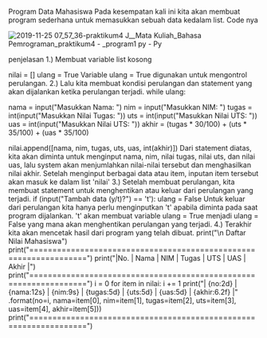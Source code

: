 Program Data Mahasiswa
Pada kesempatan kali ini kita akan membuat program sederhana untuk memasukkan sebuah data kedalam list.
Code nya

![2019-11-25 07_57_36-praktikum4  J__Mata Kuliah_Bahasa Pemrograman_praktikum4  -  _program1 py - Py](https://user-images.githubusercontent.com/56252129/69504989-ae5c1e00-0f59-11ea-8a64-dc586d736862.png)

penjelasan
1.) Membuat variable list kosong

nilai = []
ulang = True
Variable ulang = True digunakan untuk mengontrol perulangan.
2.) Lalu kita membuat kondisi perulangan dan statement yang akan dijalankan ketika perulangan terjadi.
while ulang:
    
   nama = input("Masukkan Nama: ")
   nim = input("Masukkan NIM: ")
   tugas = int(input("Masukkan Nilai Tugas: "))
   uts = int(input("Masukkan Nilai UTS: "))
   uas = int(input("Masukkan Nilai UTS: "))
   akhir = (tugas * 30/100) + (uts * 35/100) + (uas * 35/100)

    
   
nilai.append([nama, nim, tugas, uts, uas, int(akhir)])
Dari statement diatas, kita akan diminta untuk menginput nama, nim, nilai tugas, nilai uts, dan nilai uas, lalu system akan menjumlahkan nilai-nilai tersebut dan menghasilkan nilai akhir. Setelah menginput berbagai data atau item, inputan item tersebut akan masuk ke dalam list 'nilai'
3.) Setelah membuat perulangan, kita membuat statement untuk menghentikan atau keluar dari perulangan yang terjadi.
    if (input("Tambah data (y/t)?") == 't'):
        ulang = False
Untuk keluar dari perulangan kita hanya perlu menginputkan 't' apabila diminta pada saat program dijalankan. 't' akan membuat variable ulang = True menjadi ulang = False yang mana akan menghentikan perulangan yang terjadi.
4.) Terakhir kita akan mencetak hasil dari program yang telah dibuat.
print("\n                      Daftar Nilai Mahasiswa")
print("==================================================================")
print("|No. |     Nama     |    NIM    | Tugas |  UTS  |  UAS  |  Akhir |")
print("==================================================================")
i = 0
for item in nilai:
    i += 1
    print("| {no:2d} | {nama:12s} | {nim:9s} | {tugas:5d} | {uts:5d} | {uas:5d} | {akhir:6.2f} |"
          .format(no=i, nama=item[0], nim=item[1], tugas=item[2], uts=item[3], uas=item[4], akhir=item[5]))
print("==================================================================")

